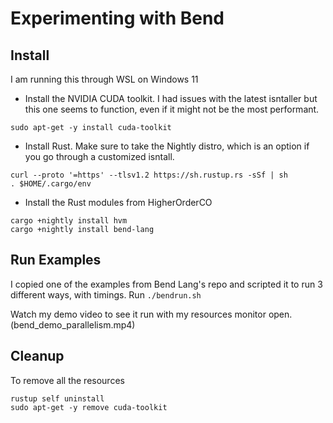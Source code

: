 # Experimenting with Bend

## Install

I am running this through WSL on Windows 11 
 - Install the NVIDIA CUDA toolkit. I had issues with the latest isntaller but this one seems to function, even if it might not be the most performant.
```
sudo apt-get -y install cuda-toolkit
```

 - Install Rust. Make sure to take the Nightly distro, which is an option if you go through a customized isntall.

```
curl --proto '=https' --tlsv1.2 https://sh.rustup.rs -sSf | sh
. $HOME/.cargo/env
```

 - Install the Rust modules from HigherOrderCO
```
cargo +nightly install hvm
cargo +nightly install bend-lang
```

## Run Examples

I copied one of the examples from Bend Lang's repo and scripted it to run 3 different ways, with timings.
Run `./bendrun.sh`

Watch my demo video to see it run with my resources monitor open. (bend_demo_parallelism.mp4)


## Cleanup

To remove all the resources
```
rustup self uninstall
sudo apt-get -y remove cuda-toolkit
```
